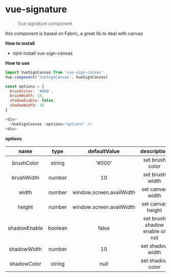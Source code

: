 # vue-signature

> Vue signature component

this component is based on Fabric, a great lib to deal with canvas

__How to install__

- npm install vue-sign-canvas

__How to use__

```js
import VueSignCanvas from 'vue-sign-canvas'
Vue.component('VueSignCanvas', VueSignCanvas)

const options = {
  brushColor: '#000',
  brushWidth: 10,
  shadowEnable: false,
  shadowWidth: 10
}

<div>
  <VueSignCanvas :options="options" />
<div>
```
__options__

| name | type | defaultValue | description |
| :---: | :----: | :----: | :----: |
| brushColor | string | '#000' | set brush color |
| brushWidth | number | 10     | set brush width |
| width | number | window.screen.availWidth | set canvas width |
| height | number | window.screen.availWidth | set canvas height |
| shadowEnable | boolean | false | set brush shadow enable or not |
| shadowWidth | number | 10 | set shadow width
| shadowColor | string | null | set shadow color



